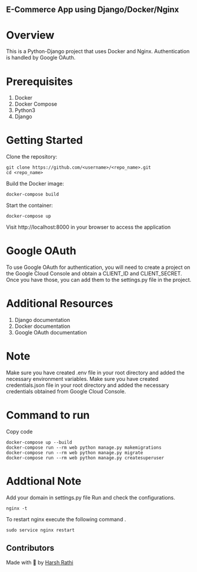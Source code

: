 ## E-Commerce App using Django/Docker/Nginx

# Overview
This is a Python-Django project that uses Docker and Nginx. Authentication is handled by Google OAuth.

# Prerequisites
1. Docker
2. Docker Compose
3. Python3
4. Django

# Getting Started
Clone the repository: 
```
git clone https://github.com/<username>/<repo_name>.git
cd <repo_name>
```

Build the Docker image:
```
docker-compose build
```

Start the container: 
```
docker-compose up
```

Visit http://localhost:8000 in your browser to access the application

# Google OAuth
To use Google OAuth for authentication, you will need to create a project on the Google Cloud Console and obtain a CLIENT_ID and CLIENT_SECRET. 
Once you have those, you can add them to the settings.py file in the project.

# Additional Resources
1. Django documentation
2. Docker documentation
3. Google OAuth documentation





# Note
Make sure you have created .env file in your root directory and added the necessary environment variables.
Make sure you have created credentials.json file in your root directory and added the necessary credentials obtained from Google Cloud Console.

# Command to run
Copy code
```
docker-compose up --build
docker-compose run --rm web python manage.py makemigrations
docker-compose run --rm web python manage.py migrate
docker-compose run --rm web python manage.py createsuperuser
```


# Addtional Note
Add your domain in settings.py file
Run and check the configurations.
```
nginx -t 
```
To restart nginx execute the following command . 
```
sudo service nginx restart
```

## Contributors
Made with 💖 by [Harsh Rathi](https://github.com/harshRathi2511)


